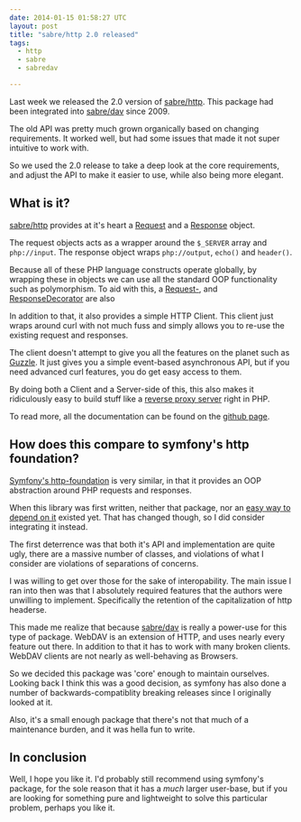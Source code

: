 ```yaml
---
date: 2014-01-15 01:58:27 UTC
layout: post
title: "sabre/http 2.0 released"
tags:
  - http
  - sabre
  - sabredav

---
```


Last week we released the 2.0 version of [sabre/http][1]. This package had been
integrated into [sabre/dav][2] since 2009.

The old API was pretty much grown organically based on changing requirements.
It worked well, but had some issues that made it not super intuitive to work
with.

So we used the 2.0 release to take a deep look at the core requirements, and
adjust the API to make it easier to use, while also being more elegant.

What is it?
-----------

[sabre/http][1] provides at it's heart a [Request][3] and a [Response][4]
object.

The request objects acts as a wrapper around the `$_SERVER` array and
`php://input`. The response object wraps `php://output`, `echo()` and
`header()`.

Because all of these PHP language constructs operate globally, by wrapping
these in objects we can use all the standard OOP functionality such as
polymorphism. To aid with this, a [Request-][5], and [ResponseDecorator][6] are also

In addition to that, it also provides a simple HTTP Client. This client just
wraps around curl with not much fuss and simply allows you to re-use the
existing request and responses.

The client doesn't attempt to give you all the features on the planet such
as [Guzzle][7]. It just gives you a simple event-based asynchronous API, but
if you need advanced curl features, you do get easy access to them.

By doing both a Client and a Server-side of this, this also makes it
ridiculously easy to build stuff like a [reverse proxy server][10] right in PHP.

To read more, all the documentation can be found on the [github page][11].

How does this compare to symfony's http foundation?
---------------------------------------------------

[Symfony's http-foundation][8] is very similar, in that it provides an OOP
abstraction around PHP requests and responses.

When this library was first written, neither that package, nor an
[easy way to depend on it][9] existed yet. That has changed though, so I did
consider integrating it instead.

The first deterrence was that both it's API and implementation are quite ugly,
there are a massive number of classes, and violations of what I consider are
violations of separations of concerns.

I was willing to get over those for the sake of interopability. The main issue
I ran into then was that I absolutely required features that the authors were
unwilling to implement. Specifically the retention of the capitalization of http
headerse.

This made me realize that because [sabre/dav][2] is really a power-use for this
type of package. WebDAV is an extension of HTTP, and uses nearly every feature
out there. In addition to that it has to work with many broken clients. WebDAV
clients are not nearly as well-behaving as Browsers.

So we decided this package was 'core' enough to maintain ourselves. Looking
back I think this was a good decision, as symfony has also done a number of
backwards-compatiblity breaking releases since I originally looked at it.

Also, it's a small enough package that there's not that much of a maintenance
burden, and it was hella fun to write.

In conclusion
-------------

Well, I hope you like it. I'd probably still recommend using symfony's package,
for the sole reason that it has a _much_ larger user-base, but if you are
looking for something pure and lightweight to solve this particular problem,
perhaps you like it.

[1]: https://github.com/fruux/sabre-http/
[2]: https://github.com/fruux/sabre-dav/
[3]: https://github.com/fruux/sabre-http/blob/master/lib/Sabre/HTTP/Request.php
[4]: https://github.com/fruux/sabre-http/blob/master/lib/Sabre/HTTP/Response.php
[5]: https://github.com/fruux/sabre-http/blob/master/lib/Sabre/HTTP/RequestDecorator.php
[6]: https://github.com/fruux/sabre-http/blob/master/lib/Sabre/HTTP/ResponseDecorator.php
[7]: http://docs.guzzlephp.org/en/latest/
[8]: https://github.com/symfony/HttpFoundation
[9]: http://getcomposer.org/
[10]: https://github.com/fruux/sabre-http/blob/master/examples/reverseproxy.php
[11]: https://github.com/fruux/sabre-http#sabrehttp

